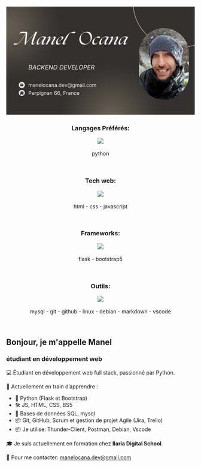 <p align="Center">
  <a href=''>
    <img src='https://github.com/manelocana/Manelocana/blob/main/Card%20github%20manel.png' />
  </a>
</p>


<!-- Tech Stack --> 
<h3 align="Center">Langages Préférés:</h3> 
<p align="Center">
  <a href='https://skillicons.dev'>
    <img src='https://skillicons.dev/icons?i=python')](https://skillicons.dev' style='height: 4rem'/>
  </a>
</p>
<p align='center'>python</p>

<br>
<!-- Tech Stack --> 
<h3 align="Center">Tech web:</h3>  
<p align="Center">
  <a href='https://skillicons.dev'>
    <img src='https://skillicons.dev/icons?i=html,css,js')](https://skillicons.dev' style='height: 4rem'/>
  </a>
</p>
<p align='center'>html - css - javascript</p>

<br>
<!-- Tech Stack --> 
<h3 align="Center">Frameworks:</h3>  
<p align="Center">
  <a href='https://skillicons.dev'>
    <img src='https://skillicons.dev/icons?i=flask,bootstrap')](https://skillicons.dev' style='height: 4rem'/>
  </a>
</p>
<p align='center'>flask - bootstrap5</p>

<br>
<!-- Tech Stack --> 
<h3 align="Center">Outils:</h3>  
<p align="Center">
  <a href='https://skillicons.dev'>
    <img src='https://skillicons.dev/icons?i=mysql,git,github,linux,debian,md,vscode')](https://skillicons.dev' style='height: 4rem'/>
  </a>
</p>
<p align='center'>mysql - git - github - linux - debian - markdown - vscode</p>

<br>

## Bonjour, je m'appelle Manel
### étudiant en développement web

💻 Étudiant en développement web full stack, passionné par Python.

🚀 Actuellement en train d’apprendre :
- 🐍 Python (Flask et Bootstrap)
- 🛠️ JS, HTML, CSS, BS5
- 🧠 Bases de données SQL, mysql
- 📦 Git, GitHub, Scrum et gestion de projet Agile (Jira, Trello)
- 📦 Je utilise: Thunder-Client, Postman, Debian, Vscode


🎓 Je suis actuellement en formation chez **Ilaria Digital School**.

🎯 Pour me contacter:  manelocana.dev@gmail.com
